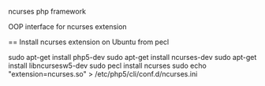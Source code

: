 ncurses php framework

OOP interface for ncurses extension

== Install ncurses extension on Ubuntu from pecl

sudo apt-get install php5-dev
sudo apt-get install ncurses-dev
sudo apt-get install libncursesw5-dev
sudo pecl install ncurses
sudo echo "extension=ncurses.so" > /etc/php5/cli/conf.d/ncurses.ini
